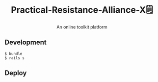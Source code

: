 <h1 align="center">Practical-Resistance-Alliance-X🗒</h1>
<p align="center">An online toolkit platform</p>

## Development

```
$ bundle
$ rails s
```

## Deploy
